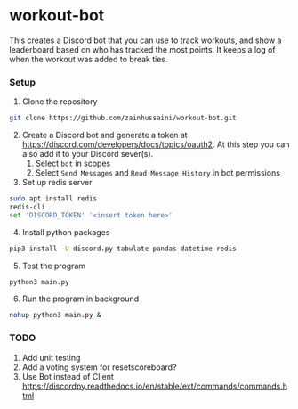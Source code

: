 # workout-bot

This creates a Discord bot that you can use to track workouts, and show a leaderboard based on who has tracked the most points. It keeps a log of when the workout was added to break ties.

### Setup
1. Clone the repository
```bash
git clone https://github.com/zainhussaini/workout-bot.git
```

2. Create a Discord bot and generate a token at https://discord.com/developers/docs/topics/oauth2. At this step you can also add it to your Discord sever(s).
   1. Select `bot` in scopes
   2. Select `Send Messages` and `Read Message History` in bot permissions
3. Set up redis server
```bash
sudo apt install redis
redis-cli
set 'DISCORD_TOKEN' '<insert token here>'
```
4. Install python packages
```bash
pip3 install -U discord.py tabulate pandas datetime redis
```
5. Test the program
```bash
python3 main.py
```
6. Run the program in background
```bash
nohup python3 main.py &
```

### TODO
1. Add unit testing
2. Add a voting system for resetscoreboard?
3. Use Bot instead of Client https://discordpy.readthedocs.io/en/stable/ext/commands/commands.html
